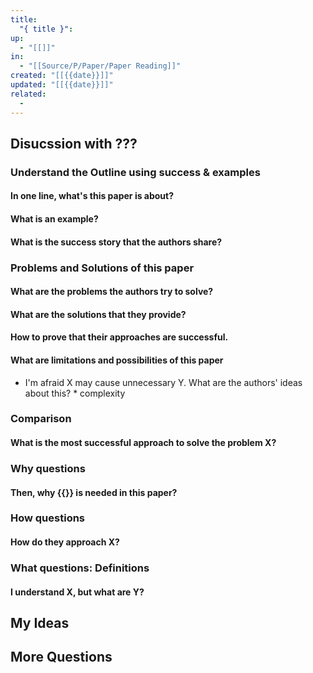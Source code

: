 ```yaml
---
title:
  "{ title }": 
up:
  - "[[]]"
in:
  - "[[Source/P/Paper/Paper Reading]]"
created: "[[{{date}}]]"
updated: "[[{{date}}]]"
related:
  - 
---
```

## Disucssion with ???

### Understand the Outline using success & examples
#### In one line, what's this paper is about?
#### What is an example?
#### What is the success story that the authors share?

### Problems and Solutions of this paper
#### What are the problems the authors try to solve?
#### What are the solutions that they provide?
#### How to prove that their approaches are successful. 
#### What are limitations and possibilities of this paper
* I'm afraid X may cause unnecessary Y. What are the authors' ideas about this?
        * complexity

### Comparison
#### What is the most successful approach to solve the problem X?

### Why questions
#### Then, why {{}} is needed in this paper?

### How questions
#### How do they approach X?

### What questions: Definitions
#### I understand X, but what are Y?


## My Ideas

## More Questions
